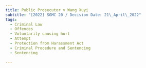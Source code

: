```yaml
---
title: Public Prosecutor v Wang Xuyi
subtitle: "[2022] SGMC 20 / Decision Date: 21\_April\_2022"
tags:
  - Criminal Law
  - Offences
  - Voluntarily causing hurt
  - Attempt
  - Protection from Harassment Act
  - Criminal Procedure and Sentencing
  - Sentencing

---
```

